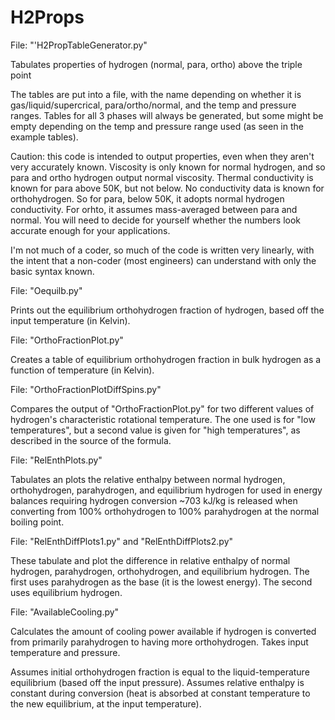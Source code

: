 # H2Props

File: "'H2PropTableGenerator.py"

Tabulates properties of hydrogen (normal, para, ortho) above the triple point

The tables are put into a file, with the name depending on whether it is gas/liquid/supercrical, para/ortho/normal, and the temp and pressure ranges.  Tables for all 3 phases will always be generated, but some might be empty depending on the temp and pressure range used (as seen in the example tables).

Caution: this code is intended to output properties, even when they aren't very accurately known.  Viscosity is only known for normal hydrogen, and so para and ortho hydrogen output normal viscosity.  Thermal conductivity is known for para above 50K, but not below.  No conductivity data is known for orthohydrogen.  So for para, below 50K, it adopts normal hydrogen conductivity.  For orhto, it assumes mass-averaged between para and normal.  You will need to decide for yourself whether the numbers look accurate enough for your applications.  

I'm not much of a coder, so much of the code is written very linearly, with the intent that a non-coder (most engineers) can understand with only the basic syntax known.



File: "Oequilb.py"

Prints out the equilibrium orthohydrogen fraction of hydrogen, based off the input temperature (in Kelvin).



File: "OrthoFractionPlot.py"

Creates a table of equilibrium orthohydrogen fraction in bulk hydrogen as a function of temperature (in Kelvin).



File: "OrthoFractionPlotDiffSpins.py"

Compares the output of "OrthoFractionPlot.py" for two different values of hydrogen's characteristic rotational temperature.  The one used is for "low temperatures", but a second value is given for "high temperatures", as described in the source of the formula.



File: "RelEnthPlots.py"

Tabulates an plots the relative enthalpy between normal hydrogen, orthohydrogen, parahydrogen, and equilibrium hydrogen for used in energy balances requiring hydrogen conversion
~703 kJ/kg is released when converting from 100% orthohydrogen to 100% parahydrogen at the normal boiling point.



File: "RelEnthDiffPlots1.py" and "RelEnthDiffPlots2.py"

These tabulate and plot the difference in relative enthalpy of normal hydrogen, parahydrogen, orthohydrogen, and equilibrium hydrogen.  The first uses parahydrogen as the base (it is the lowest energy).  The second uses equilibrium hydrogen.  



File: "AvailableCooling.py"

Calculates the amount of cooling power available if hydrogen is converted from primarily parahydrogen to having more orthohydrogen.  Takes input temperature and pressure.  

Assumes initial orthohydrogen fraction is equal to the liquid-temperature equilibrium (based off the input pressure).  Assumes relative enthalpy is constant during conversion (heat is absorbed at constant temperature to the new equilibrium, at the input temperature).  


